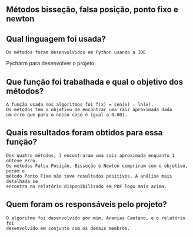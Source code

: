 ## Métodos bisseção, falsa posição, ponto fixo e newton
## Qual linguagem foi usada?
	Os métodos foram desenvolvidos em Python usando a IDE
  Pycharm para desenvolver o projeto.

## Que função foi trabalhada e qual o objetivo dos métodos?
	A função usada nos algoritmos foi f(x) = sen(x) - ln(x).
	Os métodos tem o objetivo de encontrar uma raiz aproximada dada
	um erro que para o nosso caso é igual a 0.001.

## Quais resultados foram obtidos para essa função?
 	Dos quatro métodos, 3 encontraram uma raiz aproximada enquanto 1 obteve erro.
    Os métodos Falsa Posição, Bisseção e Newton cumpriram com o objetivo, porém o
    método Ponto Fixo não teve resultados positivos. A análise mais detalhada se
    encontra no relatório disponibilizado em PDF logo mais acima.
    
## Quem foram os responsáveis pelo projeto?
  	O algoritmo foi desenvolvido por mim, Ananias Caetano, e o relatório foi
	desenvolvido em conjunto com os demais membros.
